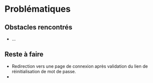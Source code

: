 # Problématiques

## Obstacles rencontrés

- ...

## Reste à faire 

- Redirection vers une page de connexion après validation du lien de réinitialisation de mot de passe. 
- 